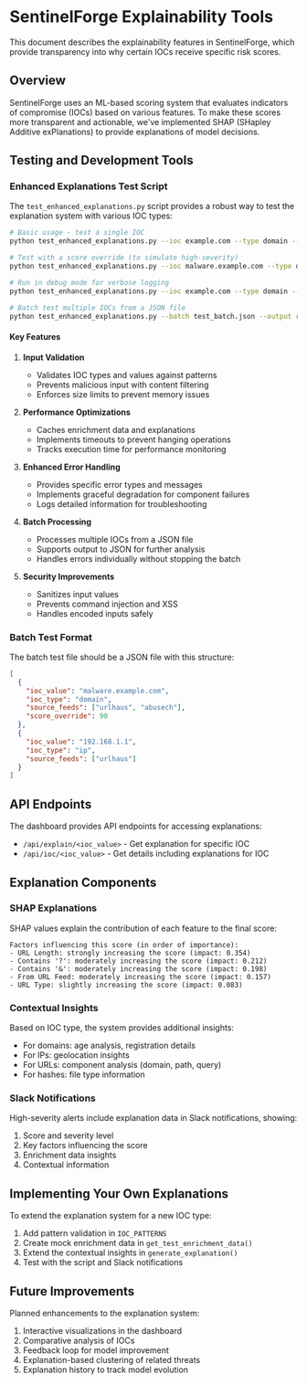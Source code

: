 # SentinelForge Explainability Tools

This document describes the explainability features in SentinelForge, which provide transparency into why certain IOCs receive specific risk scores.

## Overview

SentinelForge uses an ML-based scoring system that evaluates indicators of compromise (IOCs) based on various features. To make these scores more transparent and actionable, we've implemented SHAP (SHapley Additive exPlanations) to provide explanations of model decisions.

## Testing and Development Tools

### Enhanced Explanations Test Script

The `test_enhanced_explanations.py` script provides a robust way to test the explanation system with various IOC types:

```bash
# Basic usage - test a single IOC
python test_enhanced_explanations.py --ioc example.com --type domain --feeds urlhaus,abusech

# Test with a score override (to simulate high-severity)
python test_enhanced_explanations.py --ioc malware.example.com --type domain --score 85

# Run in debug mode for verbose logging
python test_enhanced_explanations.py --ioc example.com --type domain --debug

# Batch test multiple IOCs from a JSON file
python test_enhanced_explanations.py --batch test_batch.json --output results.json
```

#### Key Features

1. **Input Validation**
   - Validates IOC types and values against patterns
   - Prevents malicious input with content filtering
   - Enforces size limits to prevent memory issues

2. **Performance Optimizations**
   - Caches enrichment data and explanations
   - Implements timeouts to prevent hanging operations
   - Tracks execution time for performance monitoring

3. **Enhanced Error Handling**
   - Provides specific error types and messages
   - Implements graceful degradation for component failures
   - Logs detailed information for troubleshooting

4. **Batch Processing**
   - Processes multiple IOCs from a JSON file
   - Supports output to JSON for further analysis
   - Handles errors individually without stopping the batch

5. **Security Improvements**
   - Sanitizes input values
   - Prevents command injection and XSS
   - Handles encoded inputs safely

### Batch Test Format

The batch test file should be a JSON file with this structure:

```json
[
  {
    "ioc_value": "malware.example.com",
    "ioc_type": "domain",
    "source_feeds": ["urlhaus", "abusech"],
    "score_override": 90
  },
  {
    "ioc_value": "192.168.1.1",
    "ioc_type": "ip",
    "source_feeds": ["urlhaus"]
  }
]
```

## API Endpoints

The dashboard provides API endpoints for accessing explanations:

- `/api/explain/<ioc_value>` - Get explanation for specific IOC
- `/api/ioc/<ioc_value>` - Get details including explanations for IOC

## Explanation Components

### SHAP Explanations

SHAP values explain the contribution of each feature to the final score:

```
Factors influencing this score (in order of importance):
- URL Length: strongly increasing the score (impact: 0.354)
- Contains '?': moderately increasing the score (impact: 0.212)
- Contains '&': moderately increasing the score (impact: 0.198)
- From URL Feed: moderately increasing the score (impact: 0.157)
- URL Type: slightly increasing the score (impact: 0.083)
```

### Contextual Insights

Based on IOC type, the system provides additional insights:

- For domains: age analysis, registration details
- For IPs: geolocation insights
- For URLs: component analysis (domain, path, query)
- For hashes: file type information

### Slack Notifications

High-severity alerts include explanation data in Slack notifications, showing:

1. Score and severity level
2. Key factors influencing the score
3. Enrichment data insights
4. Contextual information

## Implementing Your Own Explanations

To extend the explanation system for a new IOC type:

1. Add pattern validation in `IOC_PATTERNS`
2. Create mock enrichment data in `get_test_enrichment_data()`
3. Extend the contextual insights in `generate_explanation()`
4. Test with the script and Slack notifications

## Future Improvements

Planned enhancements to the explanation system:

1. Interactive visualizations in the dashboard
2. Comparative analysis of IOCs
3. Feedback loop for model improvement
4. Explanation-based clustering of related threats
5. Explanation history to track model evolution 